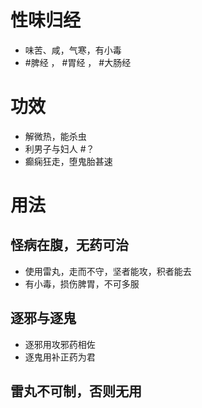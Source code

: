 # 性味归经
- 味苦、咸，气寒，有小毒
-  #脾经 ， #胃经 ， #大肠经 
# 功效
- 解微热，能杀虫
- 利男子与妇人 #？ 
- 癫痫狂走，堕鬼胎甚速
# 用法
## 怪病在腹，无药可治
- 使用雷丸，走而不守，坚者能攻，积者能去
- 有小毒，损伤脾胃，不可多服
## 逐邪与逐鬼
- 逐邪用攻邪药相佐
- 逐鬼用补正药为君
## 雷丸不可制，否则无用